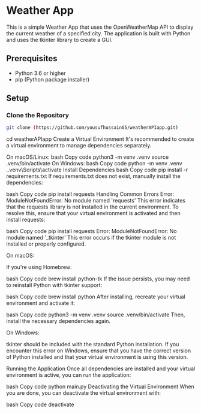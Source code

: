 # Weather App

This is a simple Weather App that uses the OpenWeatherMap API to display the current weather of a specified city. The application is built with Python and uses the tkinter library to create a GUI.

## Prerequisites

- Python 3.6 or higher
- pip (Python package installer)

## Setup

### Clone the Repository

```bash
git clone (https://github.com/yousufhussain05/weatherAPIapp.git)
```
cd weatherAPIapp
Create a Virtual Environment
It's recommended to create a virtual environment to manage dependencies separately.

On macOS/Linux:
bash
Copy code
python3 -m venv .venv
source .venv/bin/activate
On Windows:
bash
Copy code
python -m venv .venv
.\.venv\Scripts\activate
Install Dependencies
bash
Copy code
pip install -r requirements.txt
If requirements.txt does not exist, manually install the dependencies:

bash
Copy code
pip install requests
Handling Common Errors
Error: ModuleNotFoundError: No module named 'requests'
This error indicates that the requests library is not installed in the current environment. To resolve this, ensure that your virtual environment is activated and then install requests:

bash
Copy code
pip install requests
Error: ModuleNotFoundError: No module named '_tkinter'
This error occurs if the tkinter module is not installed or properly configured.

On macOS:

If you're using Homebrew:

bash
Copy code
brew install python-tk
If the issue persists, you may need to reinstall Python with tkinter support:

bash
Copy code
brew install python
After installing, recreate your virtual environment and activate it:

bash
Copy code
python3 -m venv .venv
source .venv/bin/activate
Then, install the necessary dependencies again.

On Windows:

tkinter should be included with the standard Python installation. If you encounter this error on Windows, ensure that you have the correct version of Python installed and that your virtual environment is using this version.

Running the Application
Once all dependencies are installed and your virtual environment is active, you can run the application:

bash
Copy code
python main.py
Deactivating the Virtual Environment
When you are done, you can deactivate the virtual environment with:

bash
Copy code
deactivate
